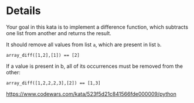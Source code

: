 # Details

Your goal in this kata is to implement a difference function, which subtracts one list from another and returns the result.

It should remove all values from list <code>a</code>, which are present in list <code>b</code>.

<code>array_diff([1,2],[1]) == [2]</code>

If a value is present in b, all of its occurrences must be removed from the other:

<code>array_diff([1,2,2,2,3],[2]) == [1,3]</code>

https://www.codewars.com/kata/523f5d21c841566fde000009/python
